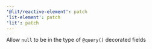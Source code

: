```yaml
---
'@lit/reactive-element': patch
'lit-element': patch
'lit': patch
---
```


Allow `null` to be in the type of `@query()` decorated fields
